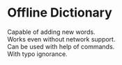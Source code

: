 # Offline Dictionary 
Capable of adding new words.<br>
Works even without network support.<br>
Can be used with help of commands. <br>
With typo ignorance.
